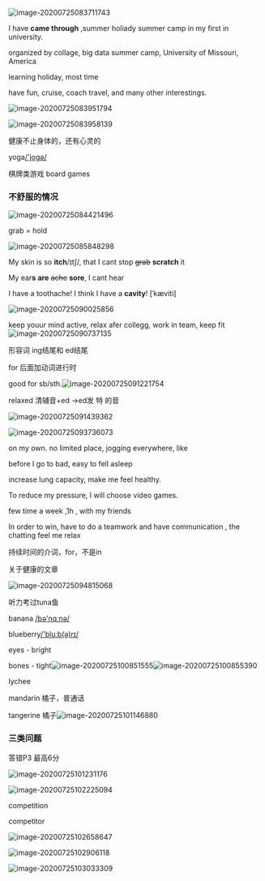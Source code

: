 ![image-20200725083711743](C:\Users\UncleDong\AppData\Roaming\Typora\typora-user-images\image-20200725083711743.png)

I have **came through** ,summer holiady summer camp in my first in university.

organized by collage, big data summer camp, University of Missouri, America

learning holiday, most time

have fun, cruise, coach travel, and many other interestings.



![image-20200725083951794](C:\Users\UncleDong\AppData\Roaming\Typora\typora-user-images\image-20200725083951794.png)

![image-20200725083958139](C:\Users\UncleDong\AppData\Roaming\Typora\typora-user-images\image-20200725083958139.png)



健康不止身体的，还有心灵的

yoga[/'joɡə/](cmd://Speak/_us_/yoga)

棋牌类游戏 board games



### 不舒服的情况

![image-20200725084421496](C:\Users\UncleDong\AppData\Roaming\Typora\typora-user-images\image-20200725084421496.png)

grab = hold

![image-20200725085848298](C:\Users\UncleDong\AppData\Roaming\Typora\typora-user-images\image-20200725085848298.png)

My skin is so  **itch**/ɪtʃ/, that I cant stop ~~grab~~ **scratch** it

My ear**s** **are** ~~ache~~ **sore**, I cant hear

I have a toothache! I think I have a **cavity**! [ˈkæviti]

![image-20200725090025856](C:\Users\UncleDong\AppData\Roaming\Typora\typora-user-images\image-20200725090025856.png)



keep youur mind active, relax afer collegg, work in team, keep fit![image-20200725090737135](C:\Users\UncleDong\AppData\Roaming\Typora\typora-user-images\image-20200725090737135.png)

形容词 ing结尾和 ed结尾

for 后面加动词进行时

good for sb/sth.![image-20200725091221754](C:\Users\UncleDong\AppData\Roaming\Typora\typora-user-images\image-20200725091221754.png)

relaxed 清辅音+ed ->ed发 特 的音

![image-20200725091439362](C:\Users\UncleDong\AppData\Roaming\Typora\typora-user-images\image-20200725091439362.png)



![image-20200725093736073](C:\Users\UncleDong\AppData\Roaming\Typora\typora-user-images\image-20200725093736073.png)



on my own. no limited place, jogging everywhere, like

before I go to bad, easy to fell asleep

increase lung capacity, make me feel healthy.



To reduce my pressure, I will choose video games.

few time a week ,1h , with my friends

In order to win, have to do a teamwork and have communication , the chatting   feel me relax



持续时间的介词，for，不是in



关于健康的文章

![image-20200725094815068](C:\Users\UncleDong\AppData\Roaming\Typora\typora-user-images\image-20200725094815068.png)

听力考过tuna鱼

banana [/bə'nɑːnə/](cmd://Speak/_uk_/banana)

blueberry[/'bluːb(ə)rɪ/](cmd://Speak/_uk_/blueberry)





eyes - bright

bones - tight![image-20200725100851555](C:\Users\UncleDong\AppData\Roaming\Typora\typora-user-images\image-20200725100851555.png)![image-20200725100855390](C:\Users\UncleDong\AppData\Roaming\Typora\typora-user-images\image-20200725100855390.png)

lychee

mandarin 橘子，普通话

tangerine 橘子![image-20200725101146880](C:\Users\UncleDong\AppData\Roaming\Typora\typora-user-images\image-20200725101146880.png)

### 三类问题

答错P3 最高6分

![image-20200725101231176](C:\Users\UncleDong\AppData\Roaming\Typora\typora-user-images\image-20200725101231176.png)





![image-20200725102225094](C:\Users\UncleDong\AppData\Roaming\Typora\typora-user-images\image-20200725102225094.png)

competition



competitor



![image-20200725102658647](C:\Users\UncleDong\AppData\Roaming\Typora\typora-user-images\image-20200725102658647.png)

![image-20200725102906118](C:\Users\UncleDong\AppData\Roaming\Typora\typora-user-images\image-20200725102906118.png)



![image-20200725103033309](C:\Users\UncleDong\AppData\Roaming\Typora\typora-user-images\image-20200725103033309.png)